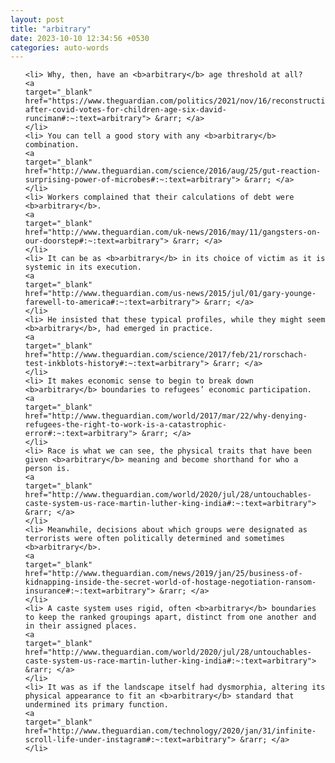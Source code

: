 ```yaml
---
layout: post
title: "arbitrary"
date: 2023-10-10 12:34:56 +0530
categories: auto-words
---
```

<ol>

    <li> Why, then, have an <b>arbitrary</b> age threshold at all?
    <a 
    target="_blank" 
    href="https://www.theguardian.com/politics/2021/nov/16/reconstruction-after-covid-votes-for-children-age-six-david-runciman#:~:text=arbitrary"> &rarr; </a>
    </li>
    <li> You can tell a good story with any <b>arbitrary</b> combination.
    <a 
    target="_blank" 
    href="http://www.theguardian.com/science/2016/aug/25/gut-reaction-surprising-power-of-microbes#:~:text=arbitrary"> &rarr; </a>
    </li>
    <li> Workers complained that their calculations of debt were <b>arbitrary</b>.
    <a 
    target="_blank" 
    href="http://www.theguardian.com/uk-news/2016/may/11/gangsters-on-our-doorstep#:~:text=arbitrary"> &rarr; </a>
    </li>
    <li> It can be as <b>arbitrary</b> in its choice of victim as it is systemic in its execution.
    <a 
    target="_blank" 
    href="http://www.theguardian.com/us-news/2015/jul/01/gary-younge-farewell-to-america#:~:text=arbitrary"> &rarr; </a>
    </li>
    <li> He insisted that these typical profiles, while they might seem <b>arbitrary</b>, had emerged in practice.
    <a 
    target="_blank" 
    href="http://www.theguardian.com/science/2017/feb/21/rorschach-test-inkblots-history#:~:text=arbitrary"> &rarr; </a>
    </li>
    <li> It makes economic sense to begin to break down <b>arbitrary</b> boundaries to refugees’ economic participation.
    <a 
    target="_blank" 
    href="http://www.theguardian.com/world/2017/mar/22/why-denying-refugees-the-right-to-work-is-a-catastrophic-error#:~:text=arbitrary"> &rarr; </a>
    </li>
    <li> Race is what we can see, the physical traits that have been given <b>arbitrary</b> meaning and become shorthand for who a person is.
    <a 
    target="_blank" 
    href="http://www.theguardian.com/world/2020/jul/28/untouchables-caste-system-us-race-martin-luther-king-india#:~:text=arbitrary"> &rarr; </a>
    </li>
    <li> Meanwhile, decisions about which groups were designated as terrorists were often politically determined and sometimes <b>arbitrary</b>.
    <a 
    target="_blank" 
    href="http://www.theguardian.com/news/2019/jan/25/business-of-kidnapping-inside-the-secret-world-of-hostage-negotiation-ransom-insurance#:~:text=arbitrary"> &rarr; </a>
    </li>
    <li> A caste system uses rigid, often <b>arbitrary</b> boundaries to keep the ranked groupings apart, distinct from one another and in their assigned places.
    <a 
    target="_blank" 
    href="http://www.theguardian.com/world/2020/jul/28/untouchables-caste-system-us-race-martin-luther-king-india#:~:text=arbitrary"> &rarr; </a>
    </li>
    <li> It was as if the landscape itself had dysmorphia, altering its physical appearance to fit an <b>arbitrary</b> standard that undermined its primary function.
    <a 
    target="_blank" 
    href="http://www.theguardian.com/technology/2020/jan/31/infinite-scroll-life-under-instagram#:~:text=arbitrary"> &rarr; </a>
    </li>